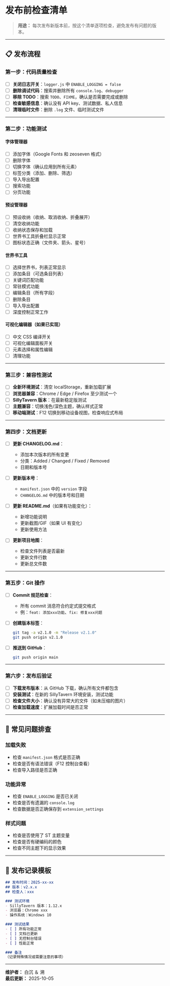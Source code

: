 # 发布前检查清单

> **用途：** 每次发布新版本前，按这个清单逐项检查，避免发布有问题的版本。

---

## 📋 发布流程

### 第一步：代码质量检查

- [ ] **关闭日志开关**：`logger.js` 中 `ENABLE_LOGGING = false`
- [ ] **删除调试代码**：搜索并删除所有 `console.log`、`debugger`
- [ ] **移除 TODO**：搜索 `TODO`、`FIXME`，确认是否需要完成或删除
- [ ] **检查敏感信息**：确认没有 API key、测试数据、私人信息
- [ ] **清理临时文件**：删除 `.log` 文件、临时测试文件

---

### 第二步：功能测试

#### 字体管理器
- [ ] 添加字体（Google Fonts 和 zeoseven 格式）
- [ ] 删除字体
- [ ] 切换字体（确认应用到所有元素）
- [ ] 标签分类（添加、删除、筛选）
- [ ] 导入导出配置
- [ ] 搜索功能
- [ ] 分页功能

#### 预设管理器
- [ ] 预设收纳（收纳、取消收纳、折叠展开）
- [ ] 清空收纳功能
- [ ] 收纳状态保存和加载
- [ ] 世界书工具折叠栏显示正常
- [ ] 图标状态正确（文件夹、箭头、星号）

#### 世界书工具
- [ ] 选择世界书，列表正常显示
- [ ] 添加条目（可选条目列表）
- [ ] 关键词匹配功能
- [ ] 常驻模式功能
- [ ] 编辑条目（所有字段）
- [ ] 删除条目
- [ ] 导入导出配置
- [ ] 深度控制正常工作

#### 可视化编辑器（如果已实现）
- [ ] 中文 CSS 编译开关
- [ ] 可视化编辑面板开关
- [ ] 元素选择和属性编辑
- [ ] 清理功能

---

### 第三步：兼容性测试

- [ ] **全新环境测试**：清空 localStorage，重新加载扩展
- [ ] **浏览器兼容**：Chrome / Edge / Firefox 至少测试一个
- [ ] **SillyTavern 版本**：在最新稳定版测试
- [ ] **主题兼容**：切换浅色/深色主题，确认样式正常
- [ ] **移动端测试**：F12 切换到移动设备视图，检查响应式布局

---

### 第四步：文档更新

- [ ] **更新 CHANGELOG.md**：
  - 添加本次版本的所有变更
  - 分类：Added / Changed / Fixed / Removed
  - 日期和版本号
  
- [ ] **更新版本号**：
  - `manifest.json` 中的 `version` 字段
  - `CHANGELOG.md` 中的版本号和日期
  
- [ ] **更新 README.md**（如果有功能变化）：
  - 新增功能说明
  - 更新截图/GIF（如果 UI 有变化）
  - 更新使用方法

- [ ] **更新项目地图**：
  - 检查文件列表是否最新
  - 更新文件行数
  - 更新总文件数

---

### 第五步：Git 操作

- [ ] **Commit 规范检查**：
  - 所有 commit 消息符合约定式提交格式
  - 例：`feat: 添加xxx功能`、`fix: 修复xxx问题`
  
- [ ] **创建版本标签**：
  ```bash
  git tag -a v2.1.0 -m "Release v2.1.0"
  git push origin v2.1.0
  ```

- [ ] **推送到 GitHub**：
  ```bash
  git push origin main
  ```

---

### 第六步：发布后验证

- [ ] **下载发布版本**：从 GitHub 下载，确认所有文件都包含
- [ ] **安装测试**：在新的 SillyTavern 环境安装，测试功能
- [ ] **检查文件大小**：确认没有异常大的文件（如未压缩的图片）
- [ ] **检查加载速度**：扩展加载时间是否正常

---

## 🚨 常见问题排查

### 加载失败
- 检查 `manifest.json` 格式是否正确
- 检查是否有语法错误（F12 控制台查看）
- 检查导入路径是否正确

### 功能异常
- 检查 `ENABLE_LOGGING` 是否已关闭
- 检查是否有遗漏的 `console.log`
- 检查数据是否正确保存到 `extension_settings`

### 样式问题
- 检查是否使用了 ST 主题变量
- 检查是否有硬编码的颜色
- 检查不同主题下的显示效果

---

## 📝 发布记录模板

```markdown
## 发布时间：2025-xx-xx
## 版本：v2.x.x
## 检查人：xxx

### 测试环境
- SillyTavern 版本：1.12.x
- 浏览器：Chrome xxx
- 操作系统：Windows 10

### 测试结果
- [ ] 所有功能正常
- [ ] 文档已更新
- [ ] 无控制台错误
- [ ] 性能正常

### 备注
（记录特殊情况或需要注意的事项）
```

---

**维护者：** 白沉 ＆ 溯  
**最后更新：** 2025-10-05
